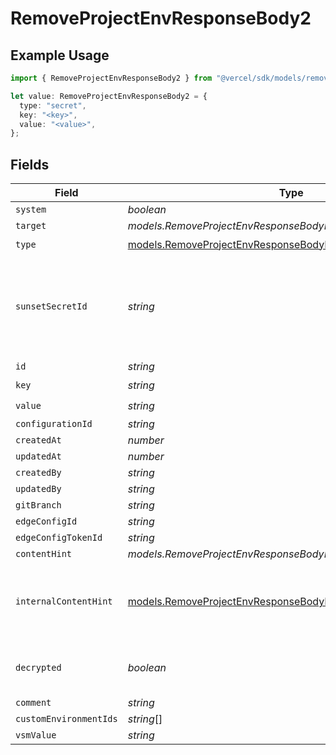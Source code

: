 # RemoveProjectEnvResponseBody2

## Example Usage

```typescript
import { RemoveProjectEnvResponseBody2 } from "@vercel/sdk/models/removeprojectenvop.js";

let value: RemoveProjectEnvResponseBody2 = {
  type: "secret",
  key: "<key>",
  value: "<value>",
};
```

## Fields

| Field                                                                                                                                  | Type                                                                                                                                   | Required                                                                                                                               | Description                                                                                                                            |
| -------------------------------------------------------------------------------------------------------------------------------------- | -------------------------------------------------------------------------------------------------------------------------------------- | -------------------------------------------------------------------------------------------------------------------------------------- | -------------------------------------------------------------------------------------------------------------------------------------- |
| `system`                                                                                                                               | *boolean*                                                                                                                              | :heavy_minus_sign:                                                                                                                     | N/A                                                                                                                                    |
| `target`                                                                                                                               | *models.RemoveProjectEnvResponseBodyProjectsTarget*                                                                                    | :heavy_minus_sign:                                                                                                                     | N/A                                                                                                                                    |
| `type`                                                                                                                                 | [models.RemoveProjectEnvResponseBodyProjectsType](../models/removeprojectenvresponsebodyprojectstype.md)                               | :heavy_check_mark:                                                                                                                     | N/A                                                                                                                                    |
| `sunsetSecretId`                                                                                                                       | *string*                                                                                                                               | :heavy_minus_sign:                                                                                                                     | This is used to identiy variables that have been migrated from type secret to sensitive.                                               |
| `id`                                                                                                                                   | *string*                                                                                                                               | :heavy_minus_sign:                                                                                                                     | N/A                                                                                                                                    |
| `key`                                                                                                                                  | *string*                                                                                                                               | :heavy_check_mark:                                                                                                                     | N/A                                                                                                                                    |
| `value`                                                                                                                                | *string*                                                                                                                               | :heavy_check_mark:                                                                                                                     | N/A                                                                                                                                    |
| `configurationId`                                                                                                                      | *string*                                                                                                                               | :heavy_minus_sign:                                                                                                                     | N/A                                                                                                                                    |
| `createdAt`                                                                                                                            | *number*                                                                                                                               | :heavy_minus_sign:                                                                                                                     | N/A                                                                                                                                    |
| `updatedAt`                                                                                                                            | *number*                                                                                                                               | :heavy_minus_sign:                                                                                                                     | N/A                                                                                                                                    |
| `createdBy`                                                                                                                            | *string*                                                                                                                               | :heavy_minus_sign:                                                                                                                     | N/A                                                                                                                                    |
| `updatedBy`                                                                                                                            | *string*                                                                                                                               | :heavy_minus_sign:                                                                                                                     | N/A                                                                                                                                    |
| `gitBranch`                                                                                                                            | *string*                                                                                                                               | :heavy_minus_sign:                                                                                                                     | N/A                                                                                                                                    |
| `edgeConfigId`                                                                                                                         | *string*                                                                                                                               | :heavy_minus_sign:                                                                                                                     | N/A                                                                                                                                    |
| `edgeConfigTokenId`                                                                                                                    | *string*                                                                                                                               | :heavy_minus_sign:                                                                                                                     | N/A                                                                                                                                    |
| `contentHint`                                                                                                                          | *models.RemoveProjectEnvResponseBodyProjectsContentHint*                                                                               | :heavy_minus_sign:                                                                                                                     | N/A                                                                                                                                    |
| `internalContentHint`                                                                                                                  | [models.RemoveProjectEnvResponseBodyProjectsInternalContentHint](../models/removeprojectenvresponsebodyprojectsinternalcontenthint.md) | :heavy_minus_sign:                                                                                                                     | Similar to `contentHints`, but should not be exposed to the user.                                                                      |
| `decrypted`                                                                                                                            | *boolean*                                                                                                                              | :heavy_minus_sign:                                                                                                                     | Whether `value` and `vsmValue` are decrypted.                                                                                          |
| `comment`                                                                                                                              | *string*                                                                                                                               | :heavy_minus_sign:                                                                                                                     | N/A                                                                                                                                    |
| `customEnvironmentIds`                                                                                                                 | *string*[]                                                                                                                             | :heavy_minus_sign:                                                                                                                     | N/A                                                                                                                                    |
| `vsmValue`                                                                                                                             | *string*                                                                                                                               | :heavy_minus_sign:                                                                                                                     | N/A                                                                                                                                    |